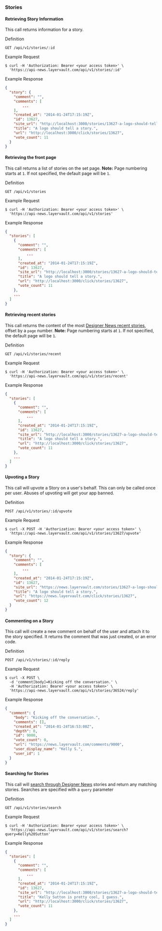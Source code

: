 ### Stories

#### Retrieving Story Information

This call returns information for a story.

 Definition

    GET /api/v1/stories/:id

 Example Request

```shell
$ curl -H 'Authorization: Bearer <your access token>' \
  'https://api-news.layervault.com/api/v1/stories/:id'
```

 Example Response

```json
{
  "story": {
    "comment": "",
    "comments": [
        ...
    ],
    "created_at": "2014-01-24T17:15:19Z",
    "id": 13627,
    "site_url": "http://localhost:3000/stories/13627-a-logo-should-tell-a-story",
    "title": "A logo should tell a story.",
    "url": "http://localhost:3000/click/stories/13627",
    "vote_count": 11
  }
}
```

#### Retrieving the front page

This call returns a list of stories on the set page. **Note:** Page numbering starts at `1`.
If not specified, the default page will be `1`.

 Definition

    GET /api/v1/stories

 Example Request

```shell
$ curl -H 'Authorization: Bearer <your access token>' \
  'https://api-news.layervault.com/api/v1/stories'
```

 Example Response

```json
{
  "stories": [
    {
      "comment": "",
      "comments": [
          ...
      ],
      "created_at": "2014-01-24T17:15:19Z",
      "id": 13627,
      "site_url": "http://localhost:3000/stories/13627-a-logo-should-tell-a-story",
      "title": "A logo should tell a story.",
      "url": "http://localhost:3000/click/stories/13627",
      "vote_count": 11
    },
    ...
  ]
}
```

#### Retrieving recent stories

This call returns the content of the most [Designer News recent stories](https://news.layervault.com/new), offset
by a `page` number. **Note:** Page numbering starts at `1`. If not specified, the default page will be `1`.

 Definition

    GET /api/v1/stories/recent

 Example Request

```shell
$ curl -H 'Authorization: Bearer <your access token>' \
  'https://api-news.layervault.com/api/v1/stories/recent'
```

 Example Response

```json
{
  "stories": [
    {
      "comment": "",
      "comments": [
          ...
      ],
      "created_at": "2014-01-24T17:15:19Z",
      "id": 13627,
      "site_url": "http://localhost:3000/stories/13627-a-logo-should-tell-a-story",
      "title": "A logo should tell a story.",
      "url": "http://localhost:3000/click/stories/13627",
      "vote_count": 11
    },
    ...
  ]
}
```

#### Upvoting a Story

This call will upvote a Story on a user's behalf. This can only be called once per user.
Abuses of upvoting will get your app banned.

 Definition

    POST /api/v1/stories/:id/upvote

 Example Request

```shell
$ curl -X POST -H 'Authorization: Bearer <your access token>' \
  'https://api-news.layervault.com/api/v1/stories/13627/upvote'
```

 Example Response

```json
{
  "story": {
    "comment": "",
    "comments": [
        ...
    ],
    "created_at": "2014-01-24T17:15:19Z",
    "id": 13627,
    "site_url": "https://news.layervault.com/stories/13627-a-logo-should-tell-a-story",
    "title": "A logo should tell a story.",
    "url": "https://news.layervault.com/click/stories/13627",
    "vote_count": 12
  }
}
```

#### Commenting on a Story

This call will create a new comment on behalf of the user and attach it to the story specified. It returns
the comment that was just created, or an error code.

 Definition

    POST /api/v1/stories/:id/reply

 Example Request

```shell
$ curl -X POST \
  -d 'comment[body]=Kicking off the conversation.' \
  -H 'Authorization: Bearer <your access token>' \
  'https://api-news.layervault.com/api/v1/stories/36524/reply'
```

 Example Response

```json
{
  "comment": {
    "body": "Kicking off the conversation.",
    "comments": [],
    "created_at": "2014-01-24T16:53:08Z",
    "depth": 0,
    "id": 9000,
    "vote_count": 0,
    "url": "https://news.layervault.com/comments/9000",
    "user_display_name": "Kelly S.",
    "user_id": 1
  }
}
```

#### Searching for Stories

This call will [search through Designer News](https://news.layervault.com/search) stories and return any matching
stories. Searches are specified with a `query` parameter

 Definition

    GET /api/v1/stories/search

 Example Request

```shell
$ curl -H 'Authorization: Bearer <your access token>' \
  'https://api-news.layervault.com/api/v1/stories/search?query=Kelly%20Sutton'
```

 Example Response

```json
{
  "stories": [
    {
      "comment": "",
      "comments": [
          ...
      ],
      "created_at": "2014-01-24T17:15:19Z",
      "id": 13627,
      "site_url": "http://localhost:3000/stories/13627-a-logo-should-tell-a-story",
      "title": "Kelly Sutton is pretty cool, I guess.",
      "url": "http://localhost:3000/click/stories/13627",
      "vote_count": 11
    },
    ...
  ]
}
```